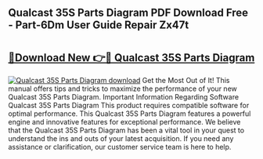 ## Qualcast 35S Parts Diagram PDF Download Free - Part-6Dm User Guide Repair Zx47t

# <h2><a href="http://dfnvwgd.blite.top/?on=Qualcast+35S+Parts+Diagram">🔗Download New 👉🔴 Qualcast 35S Parts Diagram</a></h2>

[![Qualcast 35S Parts Diagram download](https://i.imgur.com/lujVjoI.png)](http://dfnvwgd.blite.top/?on=Qualcast+35S+Parts+Diagram)
Get the Most Out of It! This manual offers tips and tricks to maximize the performance of your new Qualcast 35S Parts Diagram. Important Information Regarding Software Qualcast 35S Parts Diagram This product requires compatible software for optimal performance. This Qualcast 35S Parts Diagram features a powerful engine and innovative features for exceptional performance. We believe that the Qualcast 35S Parts Diagram has been a vital tool in your quest to understand the ins and outs of your latest acquisition. If you need any assistance or clarification, our customer service team is here to help.
